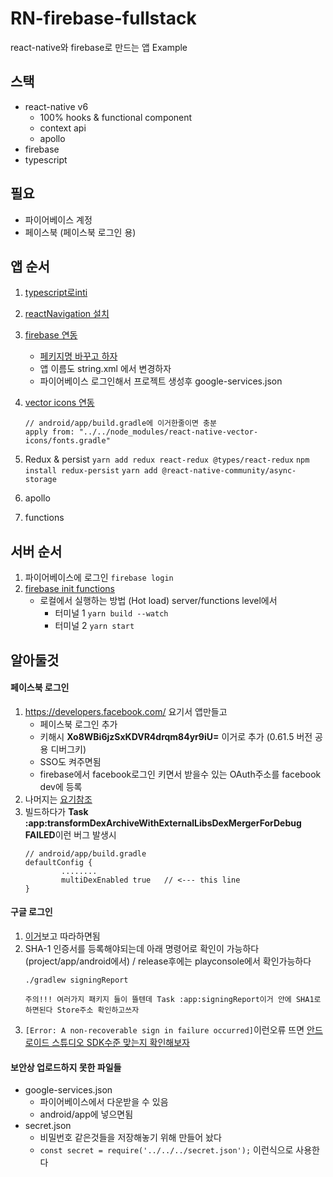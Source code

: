# RN-firebase-fullstack
react-native와 firebase로 만드는 앱 Example


## 스택
- react-native v6
    - 100% hooks & functional component
    - context api
    - apollo
- firebase
- typescript

## 필요
- 파이어베이스 계정
- 페이스북 (페이스북 로그인 용)

## 앱 순서
1. [typescript로inti](https://facebook.github.io/react-native/docs/typescript)
2. [reactNavigation 설치](https://reactnavigation.org/docs/en/getting-started.html)
3. [firebase 연동](https://invertase.io/oss/react-native-firebase/quick-start/existing-project)
    - [페키지명 바꾸고 하자](https://romeoh.tistory.com/entry/React-Native-%ED%8C%A8%ED%82%A4%EC%A7%80%EB%AA%85-%EB%B2%88%EB%93%A4%EB%AA%85-%EB%B3%80%EA%B2%BD%ED%95%98%EA%B8%B0-Package-Bundle-Android-iOS)
    - 앱 이름도 string.xml 에서 변경하자
    - 파이어베이스 로그인해서 프로젝트 생성후 google-services.json 
4. [vector icons 연동](https://github.com/oblador/react-native-vector-icons)
    ```
    // android/app/build.gradle에 이거한줄이면 충분
    apply from: "../../node_modules/react-native-vector-icons/fonts.gradle"
    ```
5. Redux & persist
    `yarn add redux react-redux @types/react-redux`
    `npm install redux-persist`
    `yarn add @react-native-community/async-storage`
    
6. apollo
7. functions

## 서버 순서
1. 파이어베이스에 로그인
    `firebase login`
2. [firebase init functions](https://firebase.google.com/docs/functions/typescript)
    - 로컬에서 실행하는 방법 (Hot load) server/functions level에서
        - 터미널 1
          `yarn build --watch`
        - 터미널 2
            `yarn start`

## 알아둘것
#### 페이스북 로그인
1. https://developers.facebook.com/ 요기서 앱만들고
    - 페이스북 로그인 추가
    - 키해시 **Xo8WBi6jzSxKDVR4drqm84yr9iU=** 이거로 추가 (0.61.5 버전 공용 디버그키)
    - SSO도 켜주면됨
    - firebase에서 facebook로그인 키면서 받을수 있는 OAuth주소를 facebook dev에 등록
2. 나머지는 [요기참조](https://invertase.io/oss/react-native-firebase/v6/auth/social-auth#facebook)
3. 빌드하다가 **Task :app:transformDexArchiveWithExternalLibsDexMergerForDebug FAILED**이런 버그 발생시
    ```
    // android/app/build.gradle
    defaultConfig {
            ........
            multiDexEnabled true   // <--- this line
    }
    ```
#### 구글 로그인
1. [이거](https://invertase.io/oss/react-native-firebase/v6/auth/social-auth#google)보고 따라하면됨
2.  SHA-1 인증서를 등록해야되는데 아래 명령어로 확인이 가능하다 (project/app/android에서) / release후에는 playconsole에서 확인가능하다
    ```
    ./gradlew signingReport

    주의!!! 여러가지 패키지 들이 뜰텐데 Task :app:signingReport이거 안에 SHA1로 하면된다 Store주소 확인하고쓰자
    ```
3. ```[Error: A non-recoverable sign in failure occurred]```이런오류 뜨면 [안드로이드 스튜디오 SDK수준 맞는지 확인해보자](https://github.com/react-native-community/react-native-google-signin/blob/master/docs/android-guide.md#1-android-sdk-requirements)
#### 보안상 업로드하지 못한 파일들
- google-services.json
    - 파이어베이스에서 다운받을 수 있음
    - android/app에 넣으면됨
- secret.json
    - 비밀번호 같은것들을 저장해놓기 위해 만들어 놨다
    - ```const secret = require('../../../secret.json');``` 이런식으로 사용한다